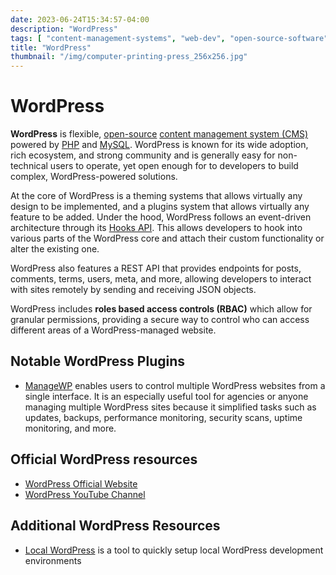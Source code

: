 ```yaml
---
date: 2023-06-24T15:34:57-04:00
description: "WordPress"
tags: [ "content-management-systems", "web-dev", "open-source-software" ]
title: "WordPress"
thumbnail: "/img/computer-printing-press_256x256.jpg"
---
```


# WordPress

**WordPress** is flexible, [open-source](open-source-software.md) [content management system (CMS)](content-management-systems.md) powered by [PHP](php.md) and [MySQL](mysql.md). WordPress is known for its wide adoption, rich ecosystem, and strong community and is generally easy for non-technical users to operate, yet open enough for to developers to build complex, WordPress-powered solutions.

At the core of WordPress is a theming systems that allows virtually any design to be implemented, and a plugins system that allows virtually any feature to be added. Under the hood, WordPress follows an event-driven architecture through its [Hooks API](https://developer.wordpress.org/plugins/hooks/). This allows developers to hook into various parts of the WordPress core and attach their custom functionality or alter the existing one.

WordPress also features a REST API that provides endpoints for posts, comments, terms, users, meta, and more, allowing developers to interact with sites remotely by sending and receiving JSON objects.

WordPress includes **roles based access controls (RBAC)** which  allow for granular permissions, providing a secure way to control who can access different areas of a WordPress-managed website.

## Notable WordPress Plugins

* [ManageWP](https://managewp.com/) enables users to control multiple WordPress websites from a single interface. It is an especially useful tool for agencies or anyone managing multiple WordPress sites because it simplified tasks such as updates, backups, performance monitoring, security scans, uptime monitoring, and more.

## Official WordPress resources

* [WordPress Official Website](https://wordpress.com/)
* [WordPress YouTube Channel](https://www.youtube.com/wordpressdotcom)

## Additional WordPress Resources

* [Local WordPress](https://localwp.com/) is a tool to quickly setup local WordPress development environments
